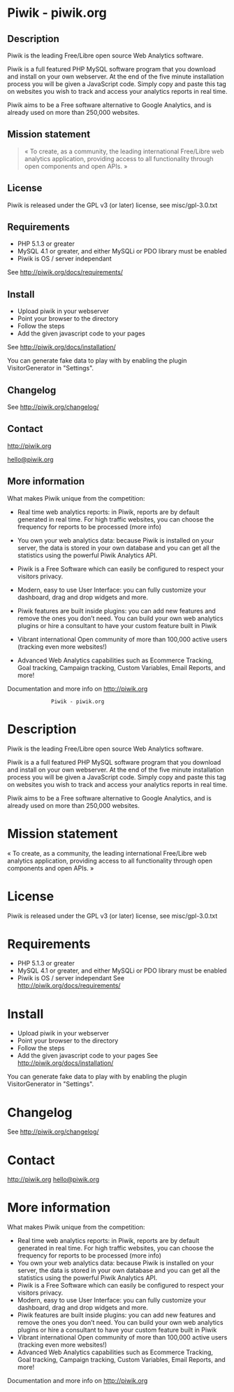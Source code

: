 # Piwik - piwik.org

## Description 

Piwik is the leading Free/Libre open source Web Analytics software. 

Piwik is a full featured PHP MySQL software program that you download and install on your own webserver. 
At the end of the five minute installation process you will be given a JavaScript code. 
Simply copy and paste this tag on websites you wish to track and access your analytics reports in real time.

Piwik aims to be a Free software alternative to Google Analytics, and is already used on more than 250,000 websites.

## Mission statement

> « To create, as a community, the leading international Free/Libre web analytics application, providing access to all functionality through open components and open APIs. »

## License

Piwik is released under the GPL v3 (or later) license, see misc/gpl-3.0.txt 

## Requirements

  * PHP 5.1.3 or greater
  * MySQL 4.1 or greater, and either MySQLi or PDO library must be enabled
  * Piwik is OS / server independant

See http://piwik.org/docs/requirements/

## Install 

  * Upload piwik in your webserver 
  * Point your browser to the directory
  * Follow the steps
  * Add the given javascript code to your pages

See http://piwik.org/docs/installation/

You can generate fake data to play with by enabling the plugin VisitorGenerator in "Settings".

## Changelog

See http://piwik.org/changelog/

## Contact

http://piwik.org

hello@piwik.org

## More information

What makes Piwik unique from the competition:

  * Real time web analytics reports: in Piwik, reports are by default generated in real time. 
    For high traffic websites, you can choose the frequency for reports to be processed (more info)

  * You own your web analytics data: because Piwik is installed on your server, the data is stored in your own database and you can get all the statistics using the powerful Piwik Analytics API.

  * Piwik is a Free Software which can easily be configured to respect your visitors privacy.

  * Modern, easy to use User Interface: you can fully customize your dashboard, drag and drop widgets and more.

  * Piwik features are built inside plugins: you can add new features and remove the ones you don’t need. 
    You can build your own web analytics plugins or hire a consultant to have your custom feature built in Piwik

  * Vibrant international Open community of more than 100,000 active users (tracking even more websites!)

  * Advanced Web Analytics capabilities such as Ecommerce Tracking, Goal tracking, Campaign tracking, 
    Custom Variables, Email Reports, and more!

Documentation and more info on http://piwik.org


                  Piwik - piwik.org

Description 
===========	
Piwik is the leading Free/Libre open source Web Analytics software. 

Piwik is a a full featured PHP MySQL software program that you download and install on your own webserver. 
At the end of the five minute installation process you will be given a JavaScript code. 
Simply copy and paste this tag on websites you wish to track and access your analytics reports in real time.

Piwik aims to be a Free software alternative to Google Analytics, and is already used on more than 250,000 websites.

Mission statement
=================
« To create, as a community, the leading international Free/Libre
  web analytics application, providing access to all functionality 
  through open components and open APIs. »

License
=======
Piwik is released under the GPL v3 (or later) license, see misc/gpl-3.0.txt 

Requirements
============
- PHP 5.1.3 or greater
- MySQL 4.1 or greater, and either MySQLi or PDO library must be enabled
- Piwik is OS / server independant
See http://piwik.org/docs/requirements/

Install 
=======
- Upload piwik in your webserver 
- Point your browser to the directory
- Follow the steps
- Add the given javascript code to your pages
See http://piwik.org/docs/installation/

You can generate fake data to play with by enabling the plugin VisitorGenerator in "Settings".

Changelog
=========
See http://piwik.org/changelog/

Contact
=======
http://piwik.org
hello@piwik.org

More information
=========
What makes Piwik unique from the competition:
- Real time web analytics reports: in Piwik, reports are by default generated in real time. 
  For high traffic websites, you can choose the frequency for reports to be processed (more info)
- You own your web analytics data: because Piwik is installed on your server, the data is stored in your own database 
  and you can get all the statistics using the powerful Piwik Analytics API.
- Piwik is a Free Software which can easily be configured to respect your visitors privacy.
- Modern, easy to use User Interface: you can fully customize your dashboard, drag and drop widgets and more.
- Piwik features are built inside plugins: you can add new features and remove the ones you don’t need. 
  You can build your own web analytics plugins or hire a consultant to have your custom feature built in Piwik
- Vibrant international Open community of more than 100,000 active users (tracking even more websites!)
- Advanced Web Analytics capabilities such as Ecommerce Tracking, Goal tracking, Campaign tracking, 
  Custom Variables, Email Reports, and more!

Documentation and more info on http://piwik.org
